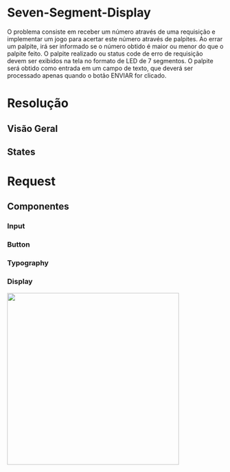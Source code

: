# Seven-Segment-Display

O problema consiste em receber um número através de uma requisição e implementar um jogo para acertar este número através de palpites. Ao errar um palpite, irá ser informado se o número obtido é maior ou menor do que o palpite feito. O palpite realizado ou status code de erro de requisição devem ser exibidos na tela no formato de LED de 7 segmentos. O palpite será obtido como entrada em um campo de texto, que deverá ser processado apenas quando o botão ENVIAR for clicado.

# Resolução

## Visão Geral

## States

# Request

## Componentes

### Input

### Button

### Typography

### Display

<img src="https://upload.wikimedia.org/wikipedia/commons/thumb/0/02/7_segment_display_labeled.svg/450px-7_segment_display_labeled.svg.png" width="400px" display="flex" flex-direction="center"/>
